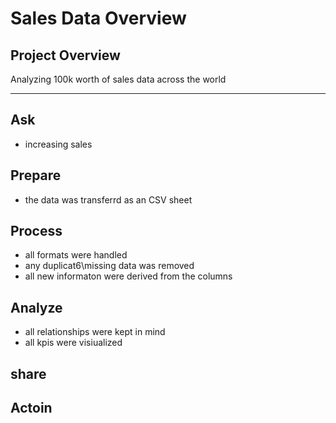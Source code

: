 # Sales Data Overview
## Project Overview

Analyzing 100k worth of sales data across the world

---

## Ask

- increasing sales

## Prepare

- the data was transferrd as an CSV sheet

## Process

- all formats were handled
- any duplicat6\missing data was removed
- all new informaton were derived from the columns

## Analyze 

- all relationships were kept in mind
- all kpis were visiualized

## share

## Actoin

